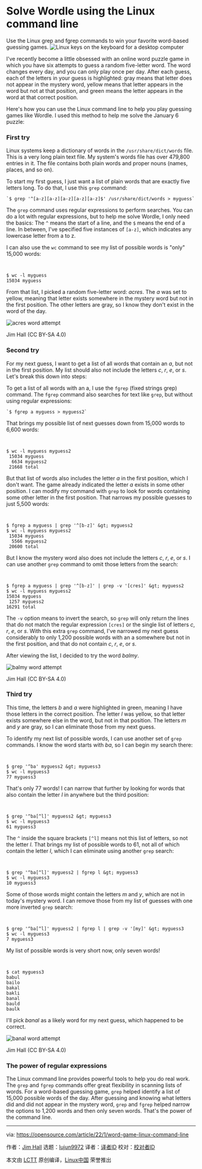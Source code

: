 [#]: subject: "Solve Wordle using the Linux command line"
[#]: via: "https://opensource.com/article/22/1/word-game-linux-command-line"
[#]: author: "Jim Hall https://opensource.com/users/jim-hall"
[#]: collector: "lujun9972"
[#]: translator: "geekpi"
[#]: reviewer: " "
[#]: publisher: " "
[#]: url: " "

Solve Wordle using the Linux command line
======
Use the Linux grep and fgrep commands to win your favorite word-based
guessing games.
![Linux keys on the keyboard for a desktop computer][1]

I've recently become a little obsessed with an online word puzzle game in which you have six attempts to guess a random five-letter word. The word changes every day, and you can only play once per day. After each guess, each of the letters in your guess is highlighted: gray means that letter does not appear in the mystery word, yellow means that letter appears in the word but not at that position, and green means the letter appears in the word at that correct position.

Here's how you can use the Linux command line to help you play guessing games like Wordle. I used this method to help me solve the January 6 puzzle:

### First try

Linux systems keep a dictionary of words in the `/usr/share/dict/words` file. This is a very long plain text file. My system's words file has over 479,800 entries in it. The file contains both plain words and proper nouns (names, places, and so on).

To start my first guess, I just want a list of plain words that are exactly five letters long. To do that, I use this `grep` command:


```
`$ grep '^[a-z][a-z][a-z][a-z][a-z]$' /usr/share/dict/words > myguess`
```

The `grep` command uses regular expressions to perform searches. You can do a lot with regular expressions, but to help me solve Wordle, I only need the basics: The `^` means the start of a line, and the `$` means the end of a line. In between, I've specified five instances of `[a-z]`, which indicates any lowercase letter from a to z.

I can also use the `wc` command to see my list of possible words is "only" 15,000 words:


```


$ wc -l myguess
15034 myguess

```

From that list, I picked a random five-letter word: _acres_. The _a_ was set to yellow, meaning that letter exists somewhere in the mystery word but not in the first position. The other letters are gray, so I know they don't exist in the word of the day.

![acres word attempt][2]

Jim Hall (CC BY-SA 4.0)

### Second try

For my next guess, I want to get a list of all words that contain an _a_, but not in the first position. My list should also not include the letters _c_, _r_, _e_, or _s_. Let's break this down into steps:

To get a list of all words with an a, I use the `fgrep` (fixed strings grep) command. The `fgrep` command also searches for text like `grep`, but without using regular expressions:


```
`$ fgrep a myguess > myguess2`
```

That brings my possible list of next guesses down from 15,000 words to 6,600 words:


```


$ wc -l myguess myguess2
 15034 myguess
  6634 myguess2
 21668 total

```

But that list of words also includes the letter _a_ in the first position, which I don't want. The game already indicated the letter _a_ exists in some other position. I can modify my command with `grep` to look for words containing some other letter in the first position. That narrows my possible guesses to just 5,500 words:


```


$ fgrep a myguess | grep '^[b-z]' &gt; myguess2
$ wc -l myguess myguess2
 15034 myguess
  5566 myguess2
 20600 total

```

But I know the mystery word also does not include the letters _c_, _r_, _e_, or _s_. I can use another `grep` command to omit those letters from the search:


```


$ fgrep a myguess | grep '^[b-z]' | grep -v '[cres]' &gt; myguess2
$ wc -l myguess myguess2
15034 myguess
 1257 myguess2
16291 total

```

The `-v` option means to invert the search, so `grep` will only return the lines that do not match the regular expression `[cres]` or the single list of letters _c_, _r_, _e_, or _s_. With this extra `grep` command, I've narrowed my next guess considerably to only 1,200 possible words with an a somewhere but not in the first position, and that do not contain _c_, _r_, _e_, or _s_.

After viewing the list, I decided to try the word _balmy_.

![balmy word attempt][3]

Jim Hall (CC BY-SA 4.0)

### Third try

This time, the letters _b_ and _a_ were highlighted in green, meaning I have those letters in the correct position. The letter _l_ was yellow, so that letter exists somewhere else in the word, but not in that position. The letters _m_ and _y_ are gray, so I can eliminate those from my next guess.

To identify my next list of possible words, I can use another set of `grep` commands. I know the word starts with _ba_, so I can begin my search there:


```


$ grep '^ba' myguess2 &gt; myguess3
$ wc -l myguess3
77 myguess3

```

That's only 77 words! I can narrow that further by looking for words that also contain the letter _l_ in anywhere but the third position:


```


$ grep '^ba[^l]' myguess2 &gt; myguess3
$ wc -l myguess3
61 myguess3

```

The `^` inside the square brackets `[^l]` means not this list of letters, so not the letter _l_. That brings my list of possible words to 61, not all of which contain the letter _l_, which I can eliminate using another `grep` search:


```


$ grep '^ba[^l]' myguess2 | fgrep l &gt; myguess3
$ wc -l myguess3
10 myguess3

```

Some of those words might contain the letters _m_ and _y_, which are not in today's mystery word. I can remove those from my list of guesses with one more inverted `grep` search:


```


$ grep '^ba[^l]' myguess2 | fgrep l | grep -v '[my]' &gt; myguess3
$ wc -l myguess3
7 myguess3

```

My list of possible words is very short now, only seven words!


```


$ cat myguess3
babul
bailo
bakal
bakli
banal
bauld
baulk

```

I'll pick _banal_ as a likely word for my next guess, which happened to be correct.

![banal word attempt][4]

Jim Hall (CC BY-SA 4.0)

### The power of regular expressions

The Linux command line provides powerful tools to help you do real work. The `grep` and `fgrep` commands offer great flexibility in scanning lists of words. For a word-based guessing game, `grep` helped identify a list of 15,000 possible words of the day. After guessing and knowing what letters did and did not appear in the mystery word, `grep` and `fgrep` helped narrow the options to 1,200 words and then only seven words. That's the power of the command line.

--------------------------------------------------------------------------------

via: https://opensource.com/article/22/1/word-game-linux-command-line

作者：[Jim Hall][a]
选题：[lujun9972][b]
译者：[译者ID](https://github.com/译者ID)
校对：[校对者ID](https://github.com/校对者ID)

本文由 [LCTT](https://github.com/LCTT/TranslateProject) 原创编译，[Linux中国](https://linux.cn/) 荣誉推出

[a]: https://opensource.com/users/jim-hall
[b]: https://github.com/lujun9972
[1]: https://opensource.com/sites/default/files/styles/image-full-size/public/lead-images/linux_keyboard_desktop.png?itok=I2nGw78_ (Linux keys on the keyboard for a desktop computer)
[2]: https://opensource.com/sites/default/files/acres.png (acres word attempt)
[3]: https://opensource.com/sites/default/files/balmy.png (balmy word attempt)
[4]: https://opensource.com/sites/default/files/banal.png (banal word attempt)
